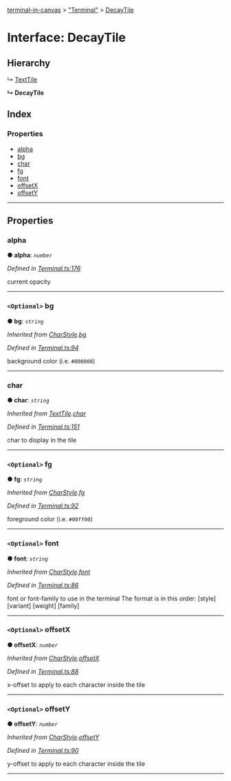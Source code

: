 [terminal-in-canvas](../README.md) > ["Terminal"](../modules/_terminal_.md) > [DecayTile](../interfaces/_terminal_.decaytile.md)

# Interface: DecayTile

## Hierarchy

↳  [TextTile](_terminal_.texttile.md)

**↳ DecayTile**

## Index

### Properties

* [alpha](_terminal_.decaytile.md#alpha)
* [bg](_terminal_.decaytile.md#bg)
* [char](_terminal_.decaytile.md#char)
* [fg](_terminal_.decaytile.md#fg)
* [font](_terminal_.decaytile.md#font)
* [offsetX](_terminal_.decaytile.md#offsetx)
* [offsetY](_terminal_.decaytile.md#offsety)

---

## Properties

<a id="alpha"></a>

###  alpha

**● alpha**: *`number`*

*Defined in [Terminal.ts:176](https://github.com/danikaze/terminal-in-canvas/blob/bacbdf6/src/Terminal.ts#L176)*

current opacity

___
<a id="bg"></a>

### `<Optional>` bg

**● bg**: *`string`*

*Inherited from [CharStyle](_terminal_.charstyle.md).[bg](_terminal_.charstyle.md#bg)*

*Defined in [Terminal.ts:94](https://github.com/danikaze/terminal-in-canvas/blob/bacbdf6/src/Terminal.ts#L94)*

background color (i.e. `#000000`)

___
<a id="char"></a>

###  char

**● char**: *`string`*

*Inherited from [TextTile](_terminal_.texttile.md).[char](_terminal_.texttile.md#char)*

*Defined in [Terminal.ts:151](https://github.com/danikaze/terminal-in-canvas/blob/bacbdf6/src/Terminal.ts#L151)*

char to display in the tile

___
<a id="fg"></a>

### `<Optional>` fg

**● fg**: *`string`*

*Inherited from [CharStyle](_terminal_.charstyle.md).[fg](_terminal_.charstyle.md#fg)*

*Defined in [Terminal.ts:92](https://github.com/danikaze/terminal-in-canvas/blob/bacbdf6/src/Terminal.ts#L92)*

foreground color (i.e. `#00ff00`)

___
<a id="font"></a>

### `<Optional>` font

**● font**: *`string`*

*Inherited from [CharStyle](_terminal_.charstyle.md).[font](_terminal_.charstyle.md#font)*

*Defined in [Terminal.ts:86](https://github.com/danikaze/terminal-in-canvas/blob/bacbdf6/src/Terminal.ts#L86)*

font or font-family to use in the terminal The format is in this order: \[style\] \[variant\] \[weight\] \[family\]

___
<a id="offsetx"></a>

### `<Optional>` offsetX

**● offsetX**: *`number`*

*Inherited from [CharStyle](_terminal_.charstyle.md).[offsetX](_terminal_.charstyle.md#offsetx)*

*Defined in [Terminal.ts:88](https://github.com/danikaze/terminal-in-canvas/blob/bacbdf6/src/Terminal.ts#L88)*

x-offset to apply to each character inside the tile

___
<a id="offsety"></a>

### `<Optional>` offsetY

**● offsetY**: *`number`*

*Inherited from [CharStyle](_terminal_.charstyle.md).[offsetY](_terminal_.charstyle.md#offsety)*

*Defined in [Terminal.ts:90](https://github.com/danikaze/terminal-in-canvas/blob/bacbdf6/src/Terminal.ts#L90)*

y-offset to apply to each character inside the tile

___

